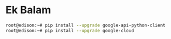 # Ek Balam

```sh
root@edison:~# pip install --upgrade google-api-python-client
root@edison:~# pip install --upgrade google-cloud
```
